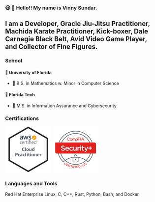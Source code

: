 ### :smiley: :wave: Hello!! My name is Vinny Sundar. 

## I am a Developer, Gracie Jiu-Jitsu Practitioner, Machida Karate Practitioner, Kick-boxer, Dale Carnegie Black Belt, Avid Video Game Player, and Collector of Fine Figures.

### School
#### :school_satchel: University of Florida 
- :scroll: B.S. in Mathematics w. Minor in Computer Science
#### :school_satchel: Florida Tech 
- :scroll: M.S. in Information Assurance and Cybersecurity
### Certifications
<img src="https://github.com/vsundar95/vsundar95/blob/README/CertBadges/AWS-CloudPractitioner-2020.png" width="150px" height="150px" />
<img src="https://github.com/vsundar95/vsundar95/blob/README/CertBadges/comptia-security-ce-certification.png" />

### Languages and Tools
Red Hat Enterprise Linux, C, C++, Rust, Python, Bash, and Docker 


